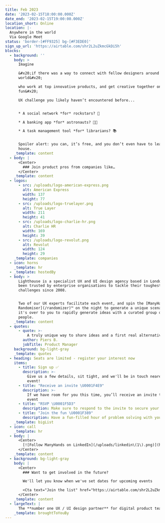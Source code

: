 ```yaml
---
title: Feb 2023
date: '2023-02-15T18:00:00.000Z'
date_end: '2023-02-15T19:00:00.000Z'
location_short: Online
location: |-
  Anywhere in the world
  Via Google Meet
status: 'border-[#FF9325] bg-[#F3EDE0]'
sign_up_url: 'https://airtable.com/shr2L2uZkmcGkDi5h'
blocks:
  - background: ''
    body: >
      Imagine

      &#x20;if there was a way to connect with fellow designers around the
      world&#x20;

      who work at top innovative products, and get creative together on a
      fun&#x20;

      UX challenge you likely haven’t encountered before...


      * A social network *for* rockstars? 🎸

      * A banking app *for* astronauts? 👩‍🚀

      * A task management tool *for* librarians? 📚


      Spoiler alert: you can, it’s free, and you don’t even have to leave your
      house.
    _template: content
  - body: |
      <Center>
        ### Join product pros from companies like…
      </Center>
    _template: content
  - logos:
      - src: /uploads/logo-american-express.png
        alt: American Express
        width: 137
        height: 77
      - src: /uploads/logo-truelayer.png
        alt: True Layer
        width: 211
        height: 41
      - src: /uploads/logo-charlie-hr.png
        alt: Charlie HR
        width: 169
        height: 39
      - src: /uploads/logo-revolut.png
        alt: Revolut
        width: 124
        height: 29
    _template: companies
  - icon: horns
    _template: hr
  - _template: hostedBy
  - body: >
      Lighthouse is a specialist UX and UI design agency based in London. We've
      been trusted by enterprise organisations to tackle their toughest
      challenges since 2008.


      Two of our UX experts facilitate each event, and spin the [ManyHands
      Randomiser](/randomizer)™ on the night to generate a unique scenario. Then
      it's over to you to rapidly generate ideas with a curated group of product
      people.
    _template: content
  - quotes:
      - quote: >-
          A truly unique way to share ideas and a first real alternative to an in-person event.
        author: Piers B.
        jobTitle: Product Manager
    background: bg-light-gray
    _template: quotes
  - heading: Seats are limited - register your interest now
    items:
      - title: Sign up ✅
        description: >-
          Give us a few details, sit tight, and we'll be in touch nearer the
          event!
      - title: "Receive an invite \U0001F4E9"
        description: >-
          If we have room for you this time, you’ll receive an invite to the
          event
      - title: "RSVP \U0001F5D3️"
        description: Make sure to respond to the invite to secure your seat
      - title: "Join the fun \U0001F389"
        description: Have a fun-filled hour of problem solving with your new best mates
    _template: bigList
  - icon: call
    _template: hr
  - body: |
      <Center>
        [![Follow ManyHands on LinkedIn](/uploads/linkedin\(1\).png)](https://www.linkedin.com/company/lighthouse-london/)
      </Center>
    _template: content
  - background: bg-light-gray
    body: |
      <Center>
        ### Want to get involved in the future?

        We'll let you know when we've set dates for upcoming events

        <Cta text="Join the list" href="https://airtable.com/shr2L2uZkmcGkDi5h" />
      </Center>
    _template: content
  - largeText: |
      The **number one UX / UI design partner** for digital product teams
    _template: broughtToYouBy
---
```

